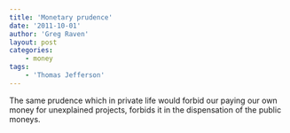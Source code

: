 ```yaml
---
title: 'Monetary prudence'
date: '2011-10-01'
author: 'Greg Raven'
layout: post
categories:
    - money
tags:
    - 'Thomas Jefferson'
---
```


The same prudence which in private life would forbid our paying our own money for unexplained projects, forbids it in the dispensation of the public moneys.